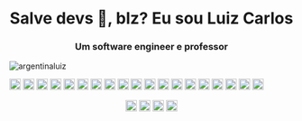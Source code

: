 <h1 align="center">Salve devs 👋, blz? Eu sou Luiz Carlos</h1>
<h3 align="center">Um software engineer e professor</h3>
<p align="left"> <img src="https://komarev.com/ghpvc/?username=argentinaluiz" alt="argentinaluiz" /> </p>

<p align="left"><img src="https://konpa.github.io/devicon/devicon.git/icons/vuejs/vuejs-original-wordmark.svg" alt="vuejs" width="20" height="20"/> <img src="https://konpa.github.io/devicon/devicon.git/icons/react/react-original-wordmark.svg" alt="react" width="20" height="20"/> <img src="https://konpa.github.io/devicon/devicon.git/icons/angularjs/angularjs-original.svg" alt="angularjs" width="20" height="20"/> <img src="https://konpa.github.io/devicon/devicon.git/icons/bootstrap/bootstrap-plain.svg" alt="bootstrap" width="20" height="20"/> <img src="https://konpa.github.io/devicon/devicon.git/icons/css3/css3-original-wordmark.svg" alt="css3" width="20" height="20"/> <img src="https://konpa.github.io/devicon/devicon.git/icons/django/django-original.svg" alt="django" width="20" height="20"/> <img src="https://konpa.github.io/devicon/devicon.git/icons/docker/docker-original-wordmark.svg" alt="docker" width="20" height="20"/> <img src="https://konpa.github.io/devicon/devicon.git/icons/html5/html5-original-wordmark.svg" alt="html5" width="20" height="20"/> <img src="https://konpa.github.io/devicon/devicon.git/icons/javascript/javascript-original.svg" alt="javascript" width="20" height="20"/> <img src="https://konpa.github.io/devicon/devicon.git/icons/typescript/typescript-original.svg" alt="typescript" width="20" height="20"/> <img src="https://konpa.github.io/devicon/devicon.git/icons/laravel/laravel-plain-wordmark.svg" alt="laravel" width="20" height="20"/> <img src="https://konpa.github.io/devicon/devicon.git/icons/mysql/mysql-original-wordmark.svg" alt="mysql" width="20" height="20"/> <img src="https://konpa.github.io/devicon/devicon.git/icons/php/php-original.svg" alt="php" width="20" height="20"/> <img src="https://konpa.github.io/devicon/devicon.git/icons/postgresql/postgresql-original-wordmark.svg" alt="postgresql" width="20" height="20"/> <img src="https://konpa.github.io/devicon/devicon.git/icons/redis/redis-original-wordmark.svg" alt="redis" width="20" height="20"/> <img src="https://konpa.github.io/devicon/devicon.git/icons/sass/sass-original.svg" alt="sass" width="20" height="20"/> <img src="https://konpa.github.io/devicon/devicon.git/icons/nodejs/nodejs-original-wordmark.svg" alt="nodejs" width="20" height="20"/> <img src="https://konpa.github.io/devicon/devicon.git/icons/python/python-original-wordmark.svg" alt="python" width="20" height="20"/> <img src="https://konpa.github.io/devicon/devicon.git/icons/nginx/nginx-original.svg" alt="nginx" width="20" height="20"/></p><p align="center"> </p>

<p align="center">
<a href="https://twitter.com/argentinaluiz" target="blank"><img align="center" src="https://cdn.jsdelivr.net/npm/simple-icons@3.0.1/icons/twitter.svg" alt="argentinaluiz" height="20" width="20" /></a>
<a href="https://linkedin.com/in/argentinaluiz" target="blank"><img align="center" src="https://cdn.jsdelivr.net/npm/simple-icons@3.0.1/icons/linkedin.svg" alt="argentinaluiz" height="20" width="20" /></a>
<a href="https://fb.com/argentinaluiz" target="blank"><img align="center" src="https://cdn.jsdelivr.net/npm/simple-icons@3.0.1/icons/facebook.svg" alt="argentinaluiz" height="20" width="20" /></a>
<a href="https://instagram.com/argentinaluiz" target="blank"><img align="center" src="https://cdn.jsdelivr.net/npm/simple-icons@3.0.1/icons/instagram.svg" alt="argentinaluiz" height="20" width="20" /></a>
</p>
